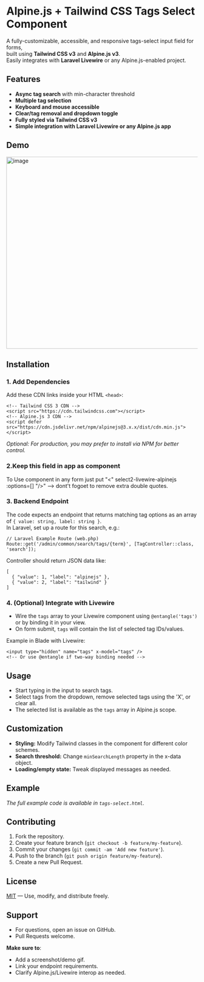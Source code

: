 <h1>Alpine.js + Tailwind CSS Tags Select Component</h1>

<p>
A fully-customizable, accessible, and responsive tags-select input field for forms,<br>
built using <strong>Tailwind CSS v3</strong> and <strong>Alpine.js v3</strong>.<br>
Easily integrates with <strong>Laravel Livewire</strong> or any Alpine.js-enabled project.
</p>

<h2>Features</h2>
<ul>
  <li><b>Async tag search</b> with min-character threshold</li>
  <li><b>Multiple tag selection</b></li>
  <li><b>Keyboard and mouse accessible</b></li>
  <li><b>Clear/tag removal and dropdown toggle</b></li>
  <li><b>Fully styled via Tailwind CSS v3</b></li>
  <li><b>Simple integration with Laravel Livewire or any Alpine.js app</b></li>
</ul>

<h2>Demo</h2>
<img width="1235" height="506" alt="image" src="https://github.com/user-attachments/assets/65805579-6e54-4969-8bb6-f283f7216721" />

<h2>Installation</h2>

<h3>1. Add Dependencies</h3>
<p>Add these CDN links inside your HTML <code>&lt;head&gt;</code>:</p>
<pre><code>&lt;!-- Tailwind CSS 3 CDN --&gt;
&lt;script src="https://cdn.tailwindcss.com"&gt;&lt;/script&gt;
&lt;!-- Alpine.js 3 CDN --&gt;
&lt;script defer src="https://cdn.jsdelivr.net/npm/alpinejs@3.x.x/dist/cdn.min.js"&gt;&lt;/script&gt;
</code></pre>
<p>
<em>Optional: For production, you may prefer to install via NPM for better control.</em>
</p>

<h3>2.Keep this field in app as component</h3>
<p>
  To Use component in any form just put "<" select2-livewire-alpinejs :options=[] "/>" --> dont't fogoet to remove extra double quotes.
</p>

<h3>3. Backend Endpoint</h3>
<p>
The code expects an endpoint that returns matching tag options as an array of <code>{ value: string, label: string }</code>.<br>
In Laravel, set up a route for this search, e.g.:
</p>
<pre><code>// Laravel Example Route (web.php)
Route::get('/admin/common/search/tags/{term}', [TagController::class, 'search']);
</code></pre>
<p>
Controller should return JSON data like:
</p>
<pre><code>[
  { "value": 1, "label": "alpinejs" },
  { "value": 2, "label": "tailwind" }
]
</code></pre>

<h3>4. (Optional) Integrate with Livewire</h3>
<ul>
  <li>Wire the <code>tags</code> array to your Livewire component using <code>@entangle('tags')</code> or by binding it in your view.</li>
  <li>On form submit, <code>tags</code> will contain the list of selected tag IDs/values.</li>
</ul>

<p>Example in Blade with Livewire:</p>
<pre><code>&lt;input type="hidden" name="tags" x-model="tags" /&gt;
&lt;!-- Or use @entangle if two-way binding needed --&gt;
</code></pre>

<h2>Usage</h2>
<ul>
  <li>Start typing in the input to search tags.</li>
  <li>Select tags from the dropdown, remove selected tags using the 'X', or clear all.</li>
  <li>The selected list is available as the <code>tags</code> array in Alpine.js scope.</li>
</ul>

<h2>Customization</h2>
<ul>
  <li><b>Styling:</b> Modify Tailwind classes in the component for different color schemes.</li>
  <li><b>Search threshold:</b> Change <code>minSearchLength</code> property in the x-data object.</li>
  <li><b>Loading/empty state:</b> Tweak displayed messages as needed.</li>
</ul>

<h2>Example</h2>
<p>
  <em>The full example code is available in <code>tags-select.html</code>.</em>
</p>

<h2>Contributing</h2>
<ol>
  <li>Fork the repository.</li>
  <li>Create your feature branch (<code>git checkout -b feature/my-feature</code>).</li>
  <li>Commit your changes (<code>git commit -am 'Add new feature'</code>).</li>
  <li>Push to the branch (<code>git push origin feature/my-feature</code>).</li>
  <li>Create a new Pull Request.</li>
</ol>

<h2>License</h2>
<p>
  <a href="./LICENSE">MIT</a> — Use, modify, and distribute freely.
</p>

<h2>Support</h2>
<ul>
  <li>For questions, open an issue on GitHub.</li>
  <li>Pull Requests welcome.</li>
</ul>

<p>
  <strong>Make sure to</strong>:
  <ul>
    <li>Add a screenshot/demo gif.</li>
    <li>Link your endpoint requirements.</li>
    <li>Clarify Alpine.js/Livewire interop as needed.</li>
  </ul>
</p>
